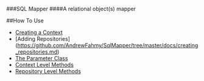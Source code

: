 ###SQL Mapper
####A relational object(s) mapper

##How To Use
* [Creating a Context](https://github.com/AndrewFahmy/SqlMapper/tree/master/docs/context.md)
* [Adding Repositories] (https://github.com/AndrewFahmy/SqlMapper/tree/master/docs/creating_repositories.md)
* [The Parameter Class](https://github.com/AndrewFahmy/SqlMapper/blob/master/docs/parameter.md)
* [Context Level Methods](https://github.com/AndrewFahmy/SqlMapper/tree/master/docs/context_methods.md)
* [Repository Level Methods](https://github.com/AndrewFahmy/SqlMapper/tree/master/docs/repository_methods.md)

